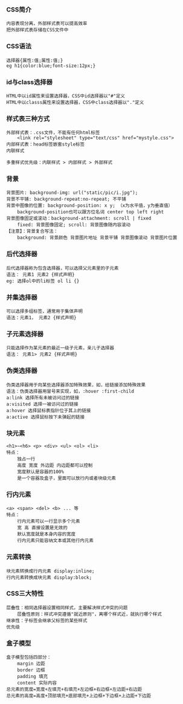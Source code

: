 ### CSS简介
    内容表现分离，外部样式表可以提高效率
    把外部样式表存储在CSS文件中
    
### CSS语法
    选择器{属性:值;属性:值;}
    eg h1{color:blue;font-size:12px;}
    
### id与class选择器
    HTML中以id属性来设置选择器，CSS中id选择器以"#"定义
    HTML中以classs属性来设置选择器，CSS中class选择器以"."定义
    
### 样式表三种方式
    外部样式表：.css文件，不能有任何html标签
        <link rel="stylesheet" type="text/css" href="mystyle.css">
    内部样式表：head标签嵌套style标签
    内联样式
    
    多重样式优先级：内联样式 > 内部样式 > 外部样式
    
### 背景
    背景图片: background-img: url("static/pic/i.jpg");
    背景不平铺: background-repeat:no-repeat; 不平铺
    背景中图像的位置: background-position: x y; （x为水平值，y为垂直值）
        background-position也可以跟方位名词 center top left right
    背景图像固定或滚动：background-attachment: scroll | fixed
        fixed: 背景图像固定; scroll: 背景图像随内容滚动
    【注意】：背景复合写法：
        background: 背景颜色 背景图片地址 背景平铺 背景图像滚动 背景图片位置
    
### 后代选择器
    后代选择器称为包含选择器，可以选择父元素里的子元素
    语法： 元素1 元素2 {样式声明}
    eg: 选择ol中的li标签 ol li {}
    
### 并集选择器
    可以选择多组标签，通常用于集体声明
    语法：元素1， 元素2 {样式声明}
    
### 子元素选择器
    只能选择作为某元素的最近一级子元素，亲儿子选择器
    语法： 元素1> 元素2 {样式声明}
    
### 伪类选择器
    伪类选择器用于向某些选择器添加特殊效果，如，给链接添加特殊效果
    语法：伪类选择器用冒号来实现，如，:hover :first-child
    a:link 选择所有未被访问过的链接
    a:visited 选择一被访问过的链接
    a:hover 选择鼠标表指针位于其上的链接
    a:active 选择鼠标按下未弹起的链接 
    
### 块元素
    <h1>~<h6> <p> <div> <ul> <ol> <li>
    特点：
        独占一行
        高度 宽度 外边距 内边距都可以控制
        宽度默认是容器的100%
        是一个容器及盒子，里面可以放行内或者块级元素
        
### 行内元素
    <a> <span> <del> <b> ... 等
    特点：
        行内元素可以一行显示多个元素
        宽 高 直接设置是无效的
        默认宽度就是本身内容的宽度
        行内元素只能容纳文本或其他行内元素
        
 ### 元素转换
    块元素转换成行内元素 display:inline;
    行内元素转换成块元素 display:block;
    
### CSS三大特性
    层叠性：相同选择器设置相同样式，主要解决样式冲突的问题
        层叠性原则：样式冲突遵循"就近原则"，离哪个样式近，就执行哪个样式
    继承性：子标签会继承父标签的某些样式
    优先级
          
### 盒子模型
    盒子模型包括四部分：
        margin 边距
        border 边框
        padding 填充
        content 实际内容
    总元素的宽度=宽度+左填充+右填充+左边框+右边框+左边距+右边距
    总元素的高度=高度+顶部填充+底部填充+上边框+下边框+上边距+下边距